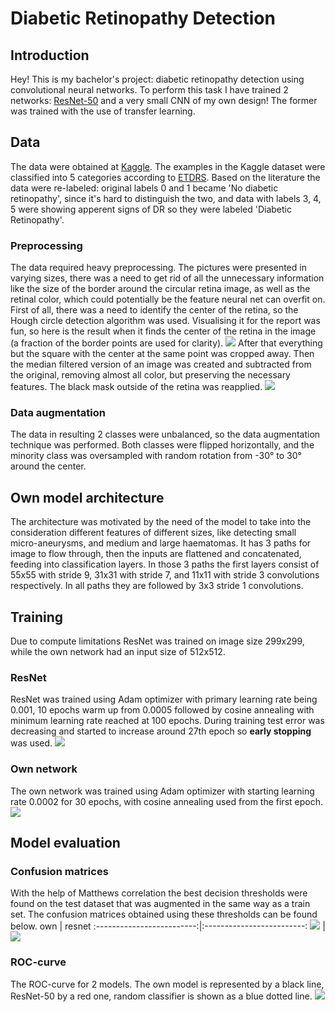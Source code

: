 # Diabetic Retinopathy Detection
## Introduction
Hey! This is my bachelor's project: diabetic retinopathy detection using convolutional neural networks. To perform this task I have trained 2 networks: [ResNet-50](https://arxiv.org/abs/1512.03385) and a very small CNN of my own design!
The former was trained with the use of transfer learning. 
## Data
The data were obtained at [Kaggle](https://www.kaggle.com/competitions/diabetic-retinopathy-detection).
The examples in the Kaggle dataset were classified into 5 categories according to [ETDRS](https://www.researchgate.net/figure/International-Clinical-Diabetic-Retinopathy-Scale-Compared-with-Early-Treatment-Diabetic_tbl1_340168321).
Based on the literature the data were re-labeled: original labels 0 and 1 became 'No diabetic retinopathy', since it's hard to distinguish the two, and data with labels 3, 4, 5 were showing apperent signs of DR so they were labeled 'Diabetic Retinopathy'.
### Preprocessing
The data required heavy preprocessing. The pictures were presented in varying sizes, there was a need to get rid of all the unnecessary information like the size of the border around the circular retina image, as well as the retinal color, which could potentially be the feature neural net can overfit on.
First of all, there was a need to identify the center of the retina, so the Hough circle detection algorithm was used. Visualising it for the report was fun, so here is the result when it finds the center of the retina in the image (a fraction of the border points are used for clarity).
![](https://github.com/user-attachments/assets/01e52f69-09a3-4f64-9949-0c3c048cf693)
After that everything but the square with the center at the same point was cropped away. Then the median filtered version of an image was created and subtracted from the original, removing almost all color, but preserving the necessary features. The black mask outside of the retina was reapplied.
![](https://github.com/user-attachments/assets/4bc2ac2a-2e64-4b3e-9b20-4c3a7a5a371c)
### Data augmentation
The data in resulting 2 classes were unbalanced, so the data augmentation technique was performed. Both classes were flipped horizontally, and the minority class was oversampled with random rotation from -30° to 30° around the center. 
## Own model architecture
The architecture was motivated by the need of the model to take into the consideration different features of different sizes, like detecting small micro-aneurysms, and medium and large haematomas.
It has 3 paths for image to flow through, then the inputs are flattened and concatenated, feeding into classification layers.
In those 3 paths the first layers consist of 55x55 with stride 9, 31x31 with stride 7, and 11x11 with stride 3 convolutions respectively. In all paths they are followed by 3x3 stride 1 convolutions.
## Training
Due to compute limitations ResNet was trained on image size 299x299, while the own network had an input size of 512x512.
### ResNet
ResNet was trained using Adam optimizer with primary learning rate being 0.001, 10 epochs warm up from 0.0005 followed by cosine annealing with minimum learning rate reached at 100 epochs. During training test error was decreasing and started to increase around 27th epoch so **early stopping** was used. 
![](https://github.com/user-attachments/assets/348a1fa4-e84e-4423-89a1-c7b55f8a3780)
### Own network
The own network was trained using Adam optimizer with starting learning rate 0.0002 for 30 epochs, with cosine annealing used from the first epoch.
![](https://github.com/user-attachments/assets/cf54f55d-eed5-4f44-9f8d-c39557976035)

## Model evaluation
### Confusion matrices
With the help of Matthews correlation the best decision thresholds were found on the test dataset that was augmented in the same way as a train set. The confusion matrices obtained using these thresholds can be found below.
own             |  resnet
:-------------------------:|:-------------------------:
![](https://github.com/user-attachments/assets/12b89a07-48ae-4d22-9249-4f20fa4e7cf0)  |  ![](https://github.com/user-attachments/assets/0e4e7f46-cfb3-47e7-b4b2-ceb08bfecaf9)
### ROC-curve
The ROC-curve for 2 models. The own model is represented by a black line, ResNet-50 by a red one, random classifier is shown as a blue dotted line.
![](https://github.com/user-attachments/assets/ce91b0dc-9653-469a-a37d-de22b14398b7)
